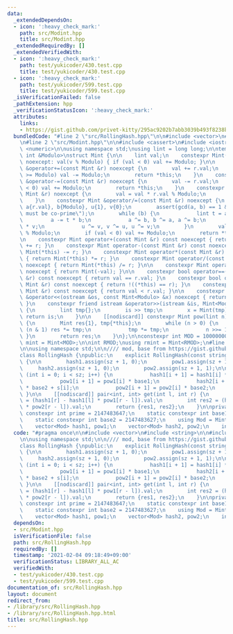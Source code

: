 ```yaml
---
data:
  _extendedDependsOn:
  - icon: ':heavy_check_mark:'
    path: src/Modint.hpp
    title: src/Modint.hpp
  _extendedRequiredBy: []
  _extendedVerifiedWith:
  - icon: ':heavy_check_mark:'
    path: test/yukicoder/430.test.cpp
    title: test/yukicoder/430.test.cpp
  - icon: ':heavy_check_mark:'
    path: test/yukicoder/599.test.cpp
    title: test/yukicoder/599.test.cpp
  _isVerificationFailed: false
  _pathExtension: hpp
  _verificationStatusIcon: ':heavy_check_mark:'
  attributes:
    links:
    - https://gist.github.com/privet-kitty/295ac9202b7abb3039b493f8238bf40f
  bundledCode: "#line 2 \"src/RollingHash.hpp\"\n\n#include <vector>\n#include <string>\n\
    \n#line 2 \"src/Modint.hpp\"\n\n#include <cassert>\n#include <iostream>\n#include\
    \ <numeric>\n\nusing namespace std;\nusing lint = long long;\n\ntemplate<const\
    \ int &Modulo>\nstruct Mint {\n\n    lint val;\n    constexpr Mint(lint v = 0)\
    \ noexcept: val(v % Modulo) { if (val < 0) val += Modulo; }\n\n    constexpr Mint\
    \ &operator+=(const Mint &r) noexcept {\n        val += r.val;\n        if (val\
    \ >= Modulo) val -= Modulo;\n        return *this;\n    }\n    constexpr Mint\
    \ &operator-=(const Mint &r) noexcept {\n        val -= r.val;\n        if (val\
    \ < 0) val += Modulo;\n        return *this;\n    }\n    constexpr Mint &operator*=(const\
    \ Mint &r) noexcept {\n        val = val * r.val % Modulo;\n        return *this;\n\
    \    }\n    constexpr Mint &operator/=(const Mint &r) noexcept {\n        lint\
    \ a{r.val}, b{Modulo}, u{1}, v{0};\n        assert(gcd(a, b) == 1 && \"a and b\
    \ must be co-prime\");\n        while (b) {\n            lint t = a / b;\n   \
    \         a -= t * b;\n            a ^= b, b ^= a, a ^= b;\n            u -= t\
    \ * v;\n            u ^= v, v ^= u, u ^= v;\n        }\n        val = val * u\
    \ % Modulo;\n        if (val < 0) val += Modulo;\n        return *this;\n    }\n\
    \n    constexpr Mint operator+(const Mint &r) const noexcept { return Mint(*this)\
    \ += r; }\n    constexpr Mint operator-(const Mint &r) const noexcept { return\
    \ Mint(*this) -= r; }\n    constexpr Mint operator*(const Mint &r) const noexcept\
    \ { return Mint(*this) *= r; }\n    constexpr Mint operator/(const Mint &r) const\
    \ noexcept { return Mint(*this) /= r; }\n\n    constexpr Mint operator-() const\
    \ noexcept { return Mint(-val); }\n\n    constexpr bool operator==(const Mint\
    \ &r) const noexcept { return val == r.val; }\n    constexpr bool operator!=(const\
    \ Mint &r) const noexcept { return !((*this) == r); }\n    constexpr bool operator<(const\
    \ Mint &r) const noexcept { return val < r.val; }\n\n    constexpr friend ostream\
    \ &operator<<(ostream &os, const Mint<Modulo> &x) noexcept { return os << x.val;\
    \ }\n    constexpr friend istream &operator>>(istream &is, Mint<Modulo> &x) noexcept\
    \ {\n        lint tmp{};\n        is >> tmp;\n        x = Mint(tmp);\n       \
    \ return is;\n    }\n\n    [[nodiscard]] constexpr Mint pow(lint n) const noexcept\
    \ {\n        Mint res{1}, tmp{*this};\n        while (n > 0) {\n            if\
    \ (n & 1) res *= tmp;\n            tmp *= tmp;\n            n >>= 1;\n       \
    \ }\n        return res;\n    }\n};\n\nconstexpr int MOD = 1000000007;\nusing\
    \ mint = Mint<MOD>;\n\nint RMOD;\nusing rmint = Mint<RMOD>;\n#line 7 \"src/RollingHash.hpp\"\
    \n\nusing namespace std;\n\n//// mod, base from https://gist.github.com/privet-kitty/295ac9202b7abb3039b493f8238bf40f\n\
    class RollingHash {\npublic:\n    explicit RollingHash(const string &s) : sz(s.size())\
    \ {\n\n        hash1.assign(sz + 1, 0);\n        pow1.assign(sz + 1, 1);\n   \
    \     hash2.assign(sz + 1, 0);\n        pow2.assign(sz + 1, 1);\n\n        for\
    \ (int i = 0; i < sz; i++) {\n            hash1[i + 1] = hash1[i] * base1 + s[i];\n\
    \            pow1[i + 1] = pow1[i] * base1;\n            hash2[i + 1] = hash2[i]\
    \ * base2 + s[i];\n            pow2[i + 1] = pow2[i] * base2;\n        }\n   \
    \ }\n\n    [[nodiscard]] pair<int, int> get(int l, int r) {\n        int res1\
    \ = (hash1[r] - hash1[l] * pow1[r - l]).val;\n        int res2 = (hash2[r] - hash2[l]\
    \ * pow2[r - l]).val;\n        return {res1, res2};\n    }\n\nprivate:\n    static\
    \ constexpr int prime = 2147483647;\n    static constexpr int base1 = 2147483634;\n\
    \    static constexpr int base2 = 2147483627;\n    using Mod = Mint<prime>;\n\n\
    \    vector<Mod> hash1, pow1;\n    vector<Mod> hash2, pow2;\n    int sz;\n};\n"
  code: "#pragma once\n\n#include <vector>\n#include <string>\n\n#include \"Modint.hpp\"\
    \n\nusing namespace std;\n\n//// mod, base from https://gist.github.com/privet-kitty/295ac9202b7abb3039b493f8238bf40f\n\
    class RollingHash {\npublic:\n    explicit RollingHash(const string &s) : sz(s.size())\
    \ {\n\n        hash1.assign(sz + 1, 0);\n        pow1.assign(sz + 1, 1);\n   \
    \     hash2.assign(sz + 1, 0);\n        pow2.assign(sz + 1, 1);\n\n        for\
    \ (int i = 0; i < sz; i++) {\n            hash1[i + 1] = hash1[i] * base1 + s[i];\n\
    \            pow1[i + 1] = pow1[i] * base1;\n            hash2[i + 1] = hash2[i]\
    \ * base2 + s[i];\n            pow2[i + 1] = pow2[i] * base2;\n        }\n   \
    \ }\n\n    [[nodiscard]] pair<int, int> get(int l, int r) {\n        int res1\
    \ = (hash1[r] - hash1[l] * pow1[r - l]).val;\n        int res2 = (hash2[r] - hash2[l]\
    \ * pow2[r - l]).val;\n        return {res1, res2};\n    }\n\nprivate:\n    static\
    \ constexpr int prime = 2147483647;\n    static constexpr int base1 = 2147483634;\n\
    \    static constexpr int base2 = 2147483627;\n    using Mod = Mint<prime>;\n\n\
    \    vector<Mod> hash1, pow1;\n    vector<Mod> hash2, pow2;\n    int sz;\n};\n"
  dependsOn:
  - src/Modint.hpp
  isVerificationFile: false
  path: src/RollingHash.hpp
  requiredBy: []
  timestamp: '2021-02-04 09:18:49+09:00'
  verificationStatus: LIBRARY_ALL_AC
  verifiedWith:
  - test/yukicoder/430.test.cpp
  - test/yukicoder/599.test.cpp
documentation_of: src/RollingHash.hpp
layout: document
redirect_from:
- /library/src/RollingHash.hpp
- /library/src/RollingHash.hpp.html
title: src/RollingHash.hpp
---
```

